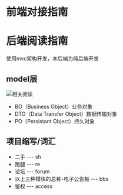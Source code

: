 # 前端对接指南

##

# 后端阅读指南

使用mvc架构开发，本后端为纯后端开发

## model层

![相关阅读](https://pic1.zhimg.com/v2-24e3ed681c02b6434681719753c53b40_r.jpg)

- BO（Business Object）业务对象
- DTO（Data Transfer Object）数据传输对象
- PO（Persistant Object）持久对象
## 项目缩写/词汇
- 二手 --- sh
- 跑腿 --- re
- 论坛 --- forum
- 以上三种模块的总称-电子公告板 --- bbs
- 鉴权 --- access